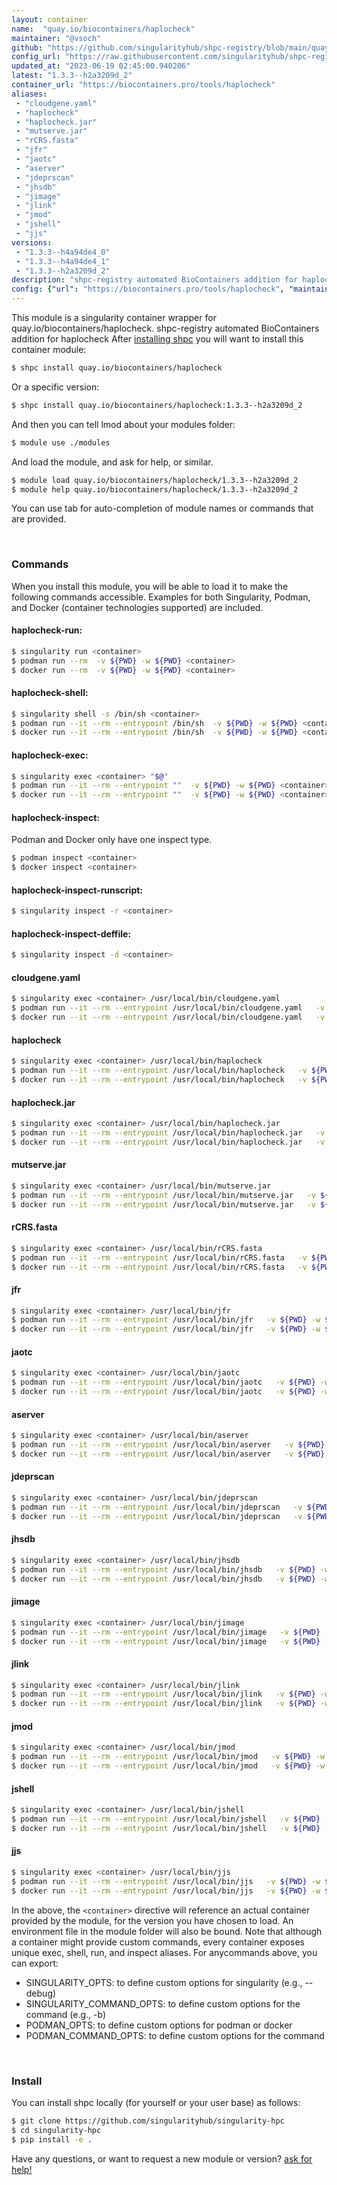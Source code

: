 ```yaml
---
layout: container
name:  "quay.io/biocontainers/haplocheck"
maintainer: "@vsoch"
github: "https://github.com/singularityhub/shpc-registry/blob/main/quay.io/biocontainers/haplocheck/container.yaml"
config_url: "https://raw.githubusercontent.com/singularityhub/shpc-registry/main/quay.io/biocontainers/haplocheck/container.yaml"
updated_at: "2023-06-19 02:45:00.940206"
latest: "1.3.3--h2a3209d_2"
container_url: "https://biocontainers.pro/tools/haplocheck"
aliases:
 - "cloudgene.yaml"
 - "haplocheck"
 - "haplocheck.jar"
 - "mutserve.jar"
 - "rCRS.fasta"
 - "jfr"
 - "jaotc"
 - "aserver"
 - "jdeprscan"
 - "jhsdb"
 - "jimage"
 - "jlink"
 - "jmod"
 - "jshell"
 - "jjs"
versions:
 - "1.3.3--h4a94de4_0"
 - "1.3.3--h4a94de4_1"
 - "1.3.3--h2a3209d_2"
description: "shpc-registry automated BioContainers addition for haplocheck"
config: {"url": "https://biocontainers.pro/tools/haplocheck", "maintainer": "@vsoch", "description": "shpc-registry automated BioContainers addition for haplocheck", "latest": {"1.3.3--h2a3209d_2": "sha256:1d4e006a69dab62cc0304509be83cc8c11f932cbf6a88fe4aacbb072e8eebacd"}, "tags": {"1.3.3--h4a94de4_0": "sha256:a2d2bace16d9c2cec327aa984d48a6b456b0ce228120975072f8e2ac4a798afc", "1.3.3--h4a94de4_1": "sha256:7b9bfe5941489313e2fcd9d33aca27821702c6667341674055236a44968d2400", "1.3.3--h2a3209d_2": "sha256:1d4e006a69dab62cc0304509be83cc8c11f932cbf6a88fe4aacbb072e8eebacd"}, "docker": "quay.io/biocontainers/haplocheck", "aliases": {"cloudgene.yaml": "/usr/local/bin/cloudgene.yaml", "haplocheck": "/usr/local/bin/haplocheck", "haplocheck.jar": "/usr/local/bin/haplocheck.jar", "mutserve.jar": "/usr/local/bin/mutserve.jar", "rCRS.fasta": "/usr/local/bin/rCRS.fasta", "jfr": "/usr/local/bin/jfr", "jaotc": "/usr/local/bin/jaotc", "aserver": "/usr/local/bin/aserver", "jdeprscan": "/usr/local/bin/jdeprscan", "jhsdb": "/usr/local/bin/jhsdb", "jimage": "/usr/local/bin/jimage", "jlink": "/usr/local/bin/jlink", "jmod": "/usr/local/bin/jmod", "jshell": "/usr/local/bin/jshell", "jjs": "/usr/local/bin/jjs"}}
---
```


This module is a singularity container wrapper for quay.io/biocontainers/haplocheck.
shpc-registry automated BioContainers addition for haplocheck
After [installing shpc](#install) you will want to install this container module:


```bash
$ shpc install quay.io/biocontainers/haplocheck
```

Or a specific version:

```bash
$ shpc install quay.io/biocontainers/haplocheck:1.3.3--h2a3209d_2
```

And then you can tell lmod about your modules folder:

```bash
$ module use ./modules
```

And load the module, and ask for help, or similar.

```bash
$ module load quay.io/biocontainers/haplocheck/1.3.3--h2a3209d_2
$ module help quay.io/biocontainers/haplocheck/1.3.3--h2a3209d_2
```

You can use tab for auto-completion of module names or commands that are provided.

<br>

### Commands

When you install this module, you will be able to load it to make the following commands accessible.
Examples for both Singularity, Podman, and Docker (container technologies supported) are included.

#### haplocheck-run:

```bash
$ singularity run <container>
$ podman run --rm  -v ${PWD} -w ${PWD} <container>
$ docker run --rm  -v ${PWD} -w ${PWD} <container>
```

#### haplocheck-shell:

```bash
$ singularity shell -s /bin/sh <container>
$ podman run --it --rm --entrypoint /bin/sh  -v ${PWD} -w ${PWD} <container>
$ docker run --it --rm --entrypoint /bin/sh  -v ${PWD} -w ${PWD} <container>
```

#### haplocheck-exec:

```bash
$ singularity exec <container> "$@"
$ podman run --it --rm --entrypoint ""  -v ${PWD} -w ${PWD} <container> "$@"
$ docker run --it --rm --entrypoint ""  -v ${PWD} -w ${PWD} <container> "$@"
```

#### haplocheck-inspect:

Podman and Docker only have one inspect type.

```bash
$ podman inspect <container>
$ docker inspect <container>
```

#### haplocheck-inspect-runscript:

```bash
$ singularity inspect -r <container>
```

#### haplocheck-inspect-deffile:

```bash
$ singularity inspect -d <container>
```


#### cloudgene.yaml

```bash
$ singularity exec <container> /usr/local/bin/cloudgene.yaml
$ podman run --it --rm --entrypoint /usr/local/bin/cloudgene.yaml   -v ${PWD} -w ${PWD} <container> -c " $@"
$ docker run --it --rm --entrypoint /usr/local/bin/cloudgene.yaml   -v ${PWD} -w ${PWD} <container> -c " $@"
```


#### haplocheck

```bash
$ singularity exec <container> /usr/local/bin/haplocheck
$ podman run --it --rm --entrypoint /usr/local/bin/haplocheck   -v ${PWD} -w ${PWD} <container> -c " $@"
$ docker run --it --rm --entrypoint /usr/local/bin/haplocheck   -v ${PWD} -w ${PWD} <container> -c " $@"
```


#### haplocheck.jar

```bash
$ singularity exec <container> /usr/local/bin/haplocheck.jar
$ podman run --it --rm --entrypoint /usr/local/bin/haplocheck.jar   -v ${PWD} -w ${PWD} <container> -c " $@"
$ docker run --it --rm --entrypoint /usr/local/bin/haplocheck.jar   -v ${PWD} -w ${PWD} <container> -c " $@"
```


#### mutserve.jar

```bash
$ singularity exec <container> /usr/local/bin/mutserve.jar
$ podman run --it --rm --entrypoint /usr/local/bin/mutserve.jar   -v ${PWD} -w ${PWD} <container> -c " $@"
$ docker run --it --rm --entrypoint /usr/local/bin/mutserve.jar   -v ${PWD} -w ${PWD} <container> -c " $@"
```


#### rCRS.fasta

```bash
$ singularity exec <container> /usr/local/bin/rCRS.fasta
$ podman run --it --rm --entrypoint /usr/local/bin/rCRS.fasta   -v ${PWD} -w ${PWD} <container> -c " $@"
$ docker run --it --rm --entrypoint /usr/local/bin/rCRS.fasta   -v ${PWD} -w ${PWD} <container> -c " $@"
```


#### jfr

```bash
$ singularity exec <container> /usr/local/bin/jfr
$ podman run --it --rm --entrypoint /usr/local/bin/jfr   -v ${PWD} -w ${PWD} <container> -c " $@"
$ docker run --it --rm --entrypoint /usr/local/bin/jfr   -v ${PWD} -w ${PWD} <container> -c " $@"
```


#### jaotc

```bash
$ singularity exec <container> /usr/local/bin/jaotc
$ podman run --it --rm --entrypoint /usr/local/bin/jaotc   -v ${PWD} -w ${PWD} <container> -c " $@"
$ docker run --it --rm --entrypoint /usr/local/bin/jaotc   -v ${PWD} -w ${PWD} <container> -c " $@"
```


#### aserver

```bash
$ singularity exec <container> /usr/local/bin/aserver
$ podman run --it --rm --entrypoint /usr/local/bin/aserver   -v ${PWD} -w ${PWD} <container> -c " $@"
$ docker run --it --rm --entrypoint /usr/local/bin/aserver   -v ${PWD} -w ${PWD} <container> -c " $@"
```


#### jdeprscan

```bash
$ singularity exec <container> /usr/local/bin/jdeprscan
$ podman run --it --rm --entrypoint /usr/local/bin/jdeprscan   -v ${PWD} -w ${PWD} <container> -c " $@"
$ docker run --it --rm --entrypoint /usr/local/bin/jdeprscan   -v ${PWD} -w ${PWD} <container> -c " $@"
```


#### jhsdb

```bash
$ singularity exec <container> /usr/local/bin/jhsdb
$ podman run --it --rm --entrypoint /usr/local/bin/jhsdb   -v ${PWD} -w ${PWD} <container> -c " $@"
$ docker run --it --rm --entrypoint /usr/local/bin/jhsdb   -v ${PWD} -w ${PWD} <container> -c " $@"
```


#### jimage

```bash
$ singularity exec <container> /usr/local/bin/jimage
$ podman run --it --rm --entrypoint /usr/local/bin/jimage   -v ${PWD} -w ${PWD} <container> -c " $@"
$ docker run --it --rm --entrypoint /usr/local/bin/jimage   -v ${PWD} -w ${PWD} <container> -c " $@"
```


#### jlink

```bash
$ singularity exec <container> /usr/local/bin/jlink
$ podman run --it --rm --entrypoint /usr/local/bin/jlink   -v ${PWD} -w ${PWD} <container> -c " $@"
$ docker run --it --rm --entrypoint /usr/local/bin/jlink   -v ${PWD} -w ${PWD} <container> -c " $@"
```


#### jmod

```bash
$ singularity exec <container> /usr/local/bin/jmod
$ podman run --it --rm --entrypoint /usr/local/bin/jmod   -v ${PWD} -w ${PWD} <container> -c " $@"
$ docker run --it --rm --entrypoint /usr/local/bin/jmod   -v ${PWD} -w ${PWD} <container> -c " $@"
```


#### jshell

```bash
$ singularity exec <container> /usr/local/bin/jshell
$ podman run --it --rm --entrypoint /usr/local/bin/jshell   -v ${PWD} -w ${PWD} <container> -c " $@"
$ docker run --it --rm --entrypoint /usr/local/bin/jshell   -v ${PWD} -w ${PWD} <container> -c " $@"
```


#### jjs

```bash
$ singularity exec <container> /usr/local/bin/jjs
$ podman run --it --rm --entrypoint /usr/local/bin/jjs   -v ${PWD} -w ${PWD} <container> -c " $@"
$ docker run --it --rm --entrypoint /usr/local/bin/jjs   -v ${PWD} -w ${PWD} <container> -c " $@"
```



In the above, the `<container>` directive will reference an actual container provided
by the module, for the version you have chosen to load. An environment file in the
module folder will also be bound. Note that although a container
might provide custom commands, every container exposes unique exec, shell, run, and
inspect aliases. For anycommands above, you can export:

 - SINGULARITY_OPTS: to define custom options for singularity (e.g., --debug)
 - SINGULARITY_COMMAND_OPTS: to define custom options for the command (e.g., -b)
 - PODMAN_OPTS: to define custom options for podman or docker
 - PODMAN_COMMAND_OPTS: to define custom options for the command

<br>

### Install

You can install shpc locally (for yourself or your user base) as follows:

```bash
$ git clone https://github.com/singularityhub/singularity-hpc
$ cd singularity-hpc
$ pip install -e .
```

Have any questions, or want to request a new module or version? [ask for help!](https://github.com/singularityhub/singularity-hpc/issues)